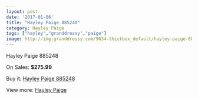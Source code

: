 ```yaml
---
layout: post
date: '2017-01-06'
title: "Hayley Paige 885248"
category: Hayley Paige
tags: ["hayley","granddressy","paige"]
image: http://img.granddressy.com/9634-thickbox_default/hayley-paige-885248.jpg
---
```

Hayley Paige 885248

On Sales: **$275.99**
<a href="https://www.granddressy.com/en/hayley-paige/8829-hayley-paige-885248.html"><amp-img layout="responsive" width="600" height="600" src="//img.granddressy.com/9634-thickbox_default/hayley-paige-885248.jpg" alt="Hayley Paige 885248 0" /></a>
<a href="https://www.granddressy.com/en/hayley-paige/8829-hayley-paige-885248.html"><amp-img layout="responsive" width="600" height="600" src="//img.granddressy.com/9635-thickbox_default/hayley-paige-885248.jpg" alt="Hayley Paige 885248 1" /></a>

Buy it: [Hayley Paige 885248](https://www.granddressy.com/en/hayley-paige/8829-hayley-paige-885248.html "Hayley Paige 885248")

View more: [Hayley Paige](https://www.granddressy.com/en/35-hayley-paige "Hayley Paige")